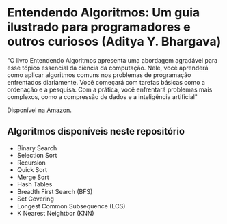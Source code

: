 <h1>Entendendo Algoritmos: Um guia ilustrado para programadores e outros curiosos (Aditya Y. Bhargava)</h1>

"O livro Entendendo Algoritmos apresenta uma abordagem agradável para esse tópico essencial da ciência da computação. Nele, você aprenderá como aplicar algoritmos comuns nos problemas de programação enfrentados diariamente. Você começará com tarefas básicas como a ordenação e a pesquisa. Com a prática, você enfrentará problemas mais complexos, como a compressão de dados e a inteligência artificial"

Disponível na <a href="https://www.amazon.com.br/Entendendo-Algoritmos-Ilustrado-Programadores-Curiosos/dp/8575225634/ref=sr_1_1?qid=1691518504&refinements=p_27%3AAditya+Y.+Bhargava&s=books&sr=1-1&text=Aditya+Y.+Bhargava">Amazon</a>.

<h2>Algoritmos disponíveis neste repositório</h2>

- Binary Search
- Selection Sort
- Recursion
- Quick Sort
- Merge Sort
- Hash Tables
- Breadth First Search (BFS)
- Set Covering
- Longest Common Subsequence (LCS)
- K Nearest Neightbor (KNN)
